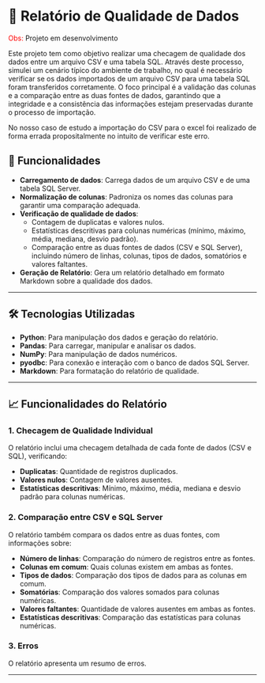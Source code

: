 # 🔎 Relatório de Qualidade de Dados

<span style="color:red">Obs: </span>Projeto em desenvolvimento


Este projeto tem como objetivo realizar uma checagem de qualidade dos dados entre um arquivo CSV e uma tabela SQL. Através deste processo, simulei um cenário típico do ambiente de trabalho, no qual é necessário verificar se os dados importados de um arquivo CSV para uma tabela SQL foram transferidos corretamente. O foco principal é a validação das colunas e a comparação entre as duas fontes de dados, garantindo que a integridade e a consistência das informações estejam preservadas durante o processo de importação.

No nosso caso de estudo a importação do CSV para o excel foi realizado de forma errada propositalmente no intuito de verificar este erro.

## 🚀 Funcionalidades

- **Carregamento de dados**: Carrega dados de um arquivo CSV e de uma tabela SQL Server.
- **Normalização de colunas**: Padroniza os nomes das colunas para garantir uma comparação adequada.
- **Verificação de qualidade de dados**:
  - Contagem de duplicatas e valores nulos.
  - Estatísticas descritivas para colunas numéricas (mínimo, máximo, média, mediana, desvio padrão).
  - Comparação entre as duas fontes de dados (CSV e SQL Server), incluindo número de linhas, colunas, tipos de dados, somatórios e valores faltantes.
- **Geração de Relatório**: Gera um relatório detalhado em formato Markdown sobre a qualidade dos dados.

---

## 🛠️ Tecnologias Utilizadas

- **Python**: Para manipulação dos dados e geração do relatório.
- **Pandas**: Para carregar, manipular e analisar os dados.
- **NumPy**: Para manipulação de dados numéricos.
- **pyodbc**: Para conexão e interação com o banco de dados SQL Server.
- **Markdown**: Para formatação do relatório de qualidade.

---

## 📈 Funcionalidades do Relatório

### 1. Checagem de Qualidade Individual
O relatório inclui uma checagem detalhada de cada fonte de dados (CSV e SQL), verificando:
- **Duplicatas**: Quantidade de registros duplicados.
- **Valores nulos**: Contagem de valores ausentes.
- **Estatísticas descritivas**: Mínimo, máximo, média, mediana e desvio padrão para colunas numéricas.

### 2. Comparação entre CSV e SQL Server
O relatório também compara os dados entre as duas fontes, com informações sobre:
- **Número de linhas**: Comparação do número de registros entre as fontes.
- **Colunas em comum**: Quais colunas existem em ambas as fontes.
- **Tipos de dados**: Comparação dos tipos de dados para as colunas em comum.
- **Somatórias**: Comparação dos valores somados para colunas numéricas.
- **Valores faltantes**: Quantidade de valores ausentes em ambas as fontes.
- **Estatísticas descritivas**: Comparação das estatísticas para colunas numéricas.

### 3. Erros
O relatório apresenta um resumo de erros.

---

